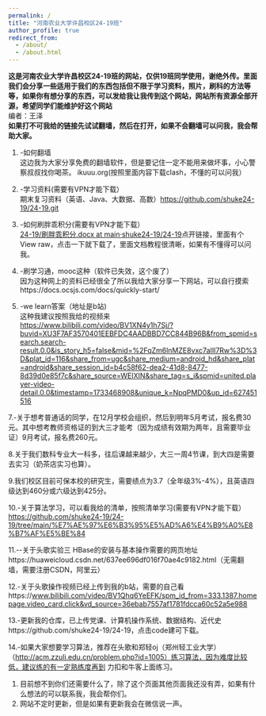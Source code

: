 ```yaml
---
permalink: /
title: "河南农业大学许昌校区24-19班"
author_profile: true
redirect_from: 
  - /about/
  - /about.html
---
```




  **这是河南农业大学许昌校区24-19班的网站，仅供19班同学使用，谢绝外传。里面我们会分享一些适用于我们的东西包括但不限于学习资料，照片，刷科的方法等等，如果你有想分享的东西，可以发给我让我传到这个网站，网站所有资源全部开源，希望同学们能维护好这个网站**
   <br>编者：王泽<br>
   **如果打不可我给的链接先试试翻墙，然后在打开，如果不会翻墙可以问我，我会帮助大家。**<br>
   1. -如何翻墙<br>
    这边我为大家分享免费的翻墙软件，但是要记住一定不能用来做坏事，小心警察叔叔找你喝茶。 ikuuu.org(按照里面内容下载clash，不懂的可以问我）
 2. -学习资料(需要有VPN才能下载）<br>
    期末复习资料（英语、Java、大数据、高数）https://github.com/shuke24-19/24-19.git
    
 4. -如何刷胖乖积分(需要有VPN才能下载）<br>
  [24-19/刷胖乖积分.docx at main·shuke24-19/24-19](https://github.com/shuke24-19/24-19/blob/main/%E5%88%B7%E8%83%96%E4%B9%96%E7%A7%AF%E5%88%86.docx)点开链接，里面有个View raw，点击一下就下载了，里面文档教程很清晰，如果有不懂得可以问我。

 5. -刷学习通，mooc这种（软件已失效，这个废了）<br>
    因为这种网上的资料已经很全了所以我给大家分享一下网站，可以自行摸索https://docs.ocsjs.com/docs/quickly-start/<br>
    
 6. -we learn答案（地址是b站)<br>
    这种我建议按照我给的视频来<br> https://www.bilibili.com/video/BV1XN4y1h7Sj/?buvid=XU3F7AF3570401EEBFDC4AADBBD7CC844B96B&from_spmid=search.search-result.0.0&is_story_h5=false&mid=%2FqZm6lnMZE8vxc7aIIl7Rw%3D%3D&plat_id=116&share_from=ugc&share_medium=android_hd&share_plat=android&share_session_id=b4c58f62-dea2-41d8-8477-8d39d0e85f7c&share_source=WEIXIN&share_tag=s_i&spmid=united.player-video-detail.0.0&timestamp=1733468908&unique_k=NpqPMD0&up_id=627451516 <br>
    
 7.-关于想考普通话的同学，在12月学校会组织，然后到明年5月考试，报名费30元。其中想考教师资格证的到大三才能考（因为成绩有效期为两年，且需要毕业证）9月考试，报名费260元。<br>
 
 8.关于我们数科专业大一科多，往后课越来越少，大三一周4节课，到大四是需要去实习（奶茶店实习也算）。<br>
 
 9.我们校区目前可保本校的研究生，需要绩点为3.7（全年级3%-4%），且英语四级达到460分或六级达到425分。<br>
 
 10.-关于算法学习，可以看我给的清单，按照清单学习(需要有VPN才能下载）<br>
 https://github.com/shuke24-19/24-19/tree/main/%E7%AE%97%E6%B3%95%E5%AD%A6%E4%B9%A0%E8%B7%AF%E5%BE%84<br>
 
 11.--关于头歌实验三 HBase的安装与基本操作需要的网页地址https://huaweicloud.csdn.net/637ee696df016f70ae4c9182.html（无需翻墙，需要注册CSDN，阿里云）<br>

 12.-关于头歌操作视频已经上传到我的b站，需要的自己看https://www.bilibili.com/video/BV1Qhq6YeEFK/spm_id_from=333.1387.homepage.video_card.click&vd_source=36ebab7557af1781fdcca60c52a5e988<br>

13.-更新我的仓库，已上传党课、计算机操作系统、数据结构、近代史https://github.com/shuke24-19/24-19，点击code建可下载。<br>

 14.-如果大家想要学习算法，推荐在头歌和郑轻oj（郑州轻工业大学）（http://acm.zzuli.edu.cn/problem.php?id=1005）练习算法，因为难度比较低，建议练的有一定熟练度再到
 力扣和牛客上面练习。<br>
 
 1. 目前想不到你们还需要什么了，除了这个页面其他页面我还没有弄，如果有什么想法的可以联系我，我会帮你们。<br>
 2. 网站不定时更新，但是如果有更新我会在微信说一声。
